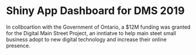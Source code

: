
# Shiny App Dashboard for DMS 2019 
 

In collboartion with the Government of Ontario, a $12M funding was granted for the Digital Main Street Project, an inntiatve to help main steet small business adopt to new digital technology and increase their online presence. 







